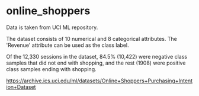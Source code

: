 # online_shoppers
Data is taken from UCI ML repository.

The dataset consists of 10 numerical and 8 categorical attributes.
The 'Revenue' attribute can be used as the class label.

Of the 12,330 sessions in the dataset, 84.5% (10,422) were negative class samples that did not end with shopping, and the rest (1908) were positive class samples ending with shopping.



https://archive.ics.uci.edu/ml/datasets/Online+Shoppers+Purchasing+Intention+Dataset
